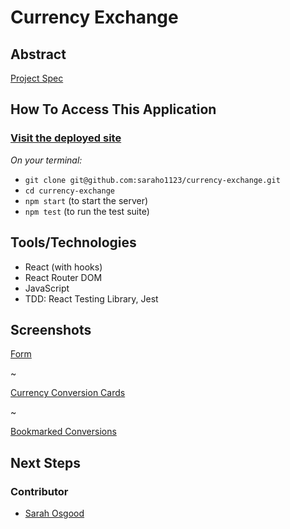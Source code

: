 # Currency Exchange

## Abstract

[Project Spec](https://frontend.turing.io/projects/module-3/binary-challenge.html)


## How To Access This Application

### [Visit the deployed site](https://saraho1123.github.io/currency-exchange/)

*On your terminal:*

+ `git clone git@github.com:saraho1123/currency-exchange.git`
+ `cd currency-exchange`
+ `npm start` (to start the server)
+ `npm test` (to run the test suite)


## Tools/Technologies

+ React (with hooks)
+ React Router DOM
+ JavaScript
+ TDD: React Testing Library, Jest


## Screenshots

[Form ]()

~

[Currency Conversion Cards]()

~

[Bookmarked Conversions]()



## Next Steps



### Contributor

+ [Sarah Osgood](https://github.com/saraho1123)



 
